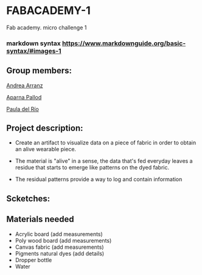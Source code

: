 # FABACADEMY-1
Fab academy. micro challenge 1

### markdown syntax https://www.markdownguide.org/basic-syntax/#images-1

## Group members: 
[Andrea Arranz](https://andrea-arranz.github.io/website/)

[Aparna Pallod](https://understood-lint-c6a.notion.site/b919878341cf404bad0df8a4e28ccdf3?v=854afea31dc74448b07f3ecc4f47a6f5)

[Paula del Río](https://paula-delrio-arteaga.github.io/mdef/index.html)


## Project description: 

 - Create an artifact to visualize data on a piece of fabric in order to obtain an alive wearable piece. 
 
 - The material is "alive" in a sense, the data that's fed everyday leaves a residue that starts to emerge like patterns on the dyed fabric.

 - The residual patterns provide a way to log and contain information

## Scketches:

## Materials needed 
-  Acrylic board (add measurements)
-  Poly wood board (add measurements)
-  Canvas fabric (add measurements)
-  Pigments natural dyes (add details)
-  Dropper bottle
-  Water


